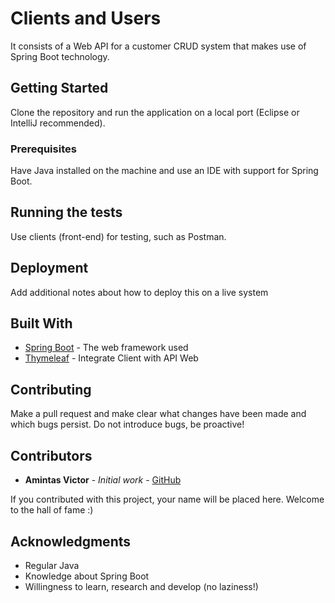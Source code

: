 # Clients and Users

It consists of a Web API for a customer CRUD system that makes use of Spring Boot technology.

## Getting Started

Clone the repository and run the application on a local port (Eclipse or IntelliJ recommended).

### Prerequisites

Have Java installed on the machine and use an IDE with support for Spring Boot.

## Running the tests

Use clients (front-end) for testing, such as Postman.

## Deployment

Add additional notes about how to deploy this on a live system

## Built With

* [Spring Boot](http://spring.io/projects/spring-boot) - The web framework used
* [Thymeleaf](https://www.thymeleaf.org/) - Integrate Client with API Web

## Contributing

Make a pull request and make clear what changes have been made and which bugs persist. Do not introduce bugs, be proactive!

## Contributors

* **Amintas Victor** - *Initial work* - [GitHub](https://github.com/amintasvrp)

 If you contributed with this project, your name will be placed here. Welcome to the hall of fame :)

## Acknowledgments

* Regular Java
* Knowledge about Spring Boot
* Willingness to learn, research and develop (no laziness!)
